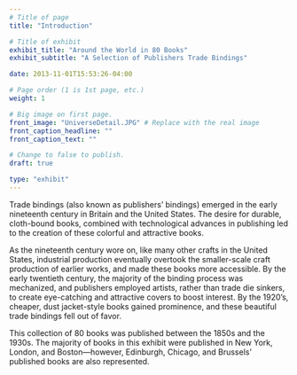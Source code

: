 ```yaml
---
# Title of page
title: "Introduction"

# Title of exhibit
exhibit_title: "Around the World in 80 Books"
exhibit_subtitle: "A Selection of Publishers Trade Bindings"

date: 2013-11-01T15:53:26-04:00

# Page order (1 is 1st page, etc.)
weight: 1

# Big image on first page.
front_image: "UniverseDetail.JPG" # Replace with the real image
front_caption_headline: ""
front_caption_text: ""

# Change to false to publish.
draft: true

type: "exhibit"
---
```


Trade bindings (also known as publishers’ bindings) emerged in the early nineteenth century in Britain and the United States. The desire for durable, cloth-bound books, combined with technological advances in publishing led to the creation of these colorful and attractive books.  

As the nineteenth century wore on, like many other crafts in the United States, industrial production eventually overtook the smaller-scale craft production of earlier works, and made these books more accessible. By the early twentieth century, the majority of the binding process was mechanized, and publishers employed artists, rather than trade die sinkers, to create eye-catching and attractive covers to boost interest. By the 1920’s, cheaper, dust jacket-style books gained prominence, and these beautiful trade bindings fell out of favor.

This collection of 80 books was published between the 1850s and the 1930s. The majority of books in this exhibit were published in New York, London, and Boston—however, Edinburgh, Chicago, and Brussels’ published books are also represented.
